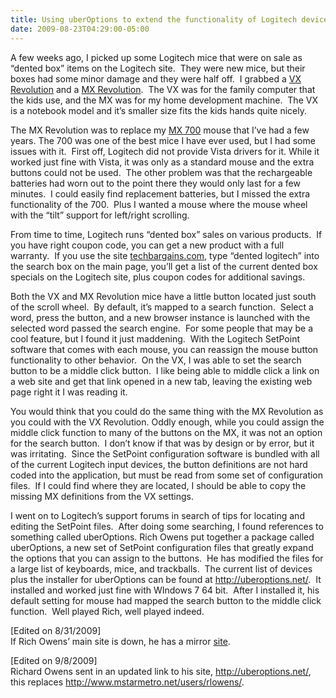```yaml
---
title: Using uberOptions to extend the functionality of Logitech devices
date: 2009-08-23T04:29:00-05:00
---
```

A few weeks ago, I picked up some Logitech mice that were on sale as “dented box” items on the Logitech site.  They were new mice, but their boxes had some minor damage and they were half off.  I grabbed a [VX Revolution](http://www.logitech.com/index.cfm/mice_pointers/mice/devices/165&cl=us,en) and a [MX Revolution](http://www.logitech.com/index.cfm/mice_pointers/mice/devices/130&cl=us,en).  The VX was for the family computer that the kids use, and the MX was for my home development machine.  The VX is a notebook model and it’s smaller size fits the kids hands quite nicely.

The MX Revolution was to replace my [MX 700](http://www.logitech.com/index.cfm/428/909&cl=us,en) mouse that I’ve had a few years. The 700 was one of the best mice I have ever used, but I had some issues with it.  First off, Logitech did not provide Vista drivers for it. While it worked just fine with Vista, it was only as a standard mouse and the extra buttons could not be used.  The other problem was that the rechargeable batteries had worn out to the point there they would only last for a few minutes.  I could easily find replacement batteries, but I missed the extra functionality of the 700.  Plus I wanted a mouse where the mouse wheel with the “tilt” support for left/right scrolling.

From time to time, Logitech runs “dented box” sales on various products.  If you have right coupon code, you can get a new product with a full warranty.  If you use the site [techbargains.com](http://www.techbargains.com/), type “dented logitech” into the search box on the main page, you’ll get a list of the current dented box specials on the Logitech site, plus coupon codes for additional savings.

Both the VX and MX Revolution mice have a little button located just south of the scroll wheel.  By default, it’s mapped to a search function.  Select a word, press the button, and a new browser instance is launched with the selected word passed the search engine.  For some people that may be a cool feature, but I found it just maddening.  With the Logitech SetPoint software that comes with each mouse, you can reassign the mouse button functionality to other behavior.  On the VX, I was able to set the search button to be a middle click button.  I like being able to middle click a link on a web site and get that link opened in a new tab, leaving the existing web page right it I was reading it.

You would think that you could do the same thing with the MX Revolution as you could with the VX Revolution. Oddly enough, while you could assign the middle click function to many of the buttons on the MX, it was not an option for the search button.  I don’t know if that was by design or by error, but it was irritating.  Since the SetPoint configuration software is bundled with all of the current Logitech input devices, the button definitions are not hard coded into the application, but must be read from some set of configuration files.  If I could find where they are located, I should be able to copy the missing MX definitions from the VX settings.

I went on to Logitech’s support forums in search of tips for locating and editing the SetPoint files.  After doing some searching, I found references to something called uberOptions. Rich Owens put together a package called uberOptions, a new set of SetPoint configuration files that greatly expand the options that you can assign to the buttons.  He has modified the files for a large list of keyboards, mice, and trackballs.  The current list of devices plus the installer for uberOptions can be found at <http://uberoptions.net/>.  It installed and worked just fine with WIndows 7 64 bit.  After I installed it, his default setting for mouse had mapped the search button to the middle click function.  Well played Rich, well played indeed.

[Edited on 8/31/2009]  
If Rich Owens’ main site is down, he has a mirror [site](http://rlowens.googlepages.com/ "rlowens - uberOptions mirror").

[Edited on 9/8/2009]  
Richard Owens sent in an updated link to his site, <http://uberoptions.net/>, this replaces <http://www.mstarmetro.net/users/rlowens/>.
